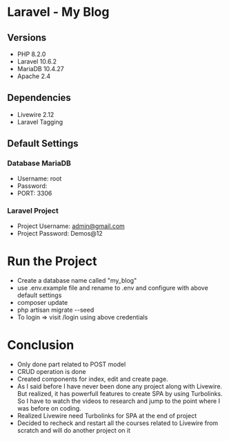 # Laravel - My Blog

## Versions
- PHP 8.2.0
- Laravel 10.6.2
- MariaDB 10.4.27
- Apache 2.4

## Dependencies
- Livewire 2.12
- Laravel Tagging

## Default Settings

### Database MariaDB
- Username: root
- Password:
- PORT: 3306

### Laravel Project
- Project Username: admin@gmail.com
- Project Password: Demos@12

# Run the Project
- Create a database name called "my_blog"
- use .env.example file and rename to .env and configure with above default settings
- composer update
- php artisan migrate --seed
- To login => visit /login using above credentials


# Conclusion
- Only done part related to POST model 
- CRUD operation is done
- Created components for index, edit and create page.
- As I said before I have never been done any project along with Livewire. But realized, it has powerfull features to create SPA by using Turbolinks. So I have to watch the videos to research and jump to the point where I was before on coding. 
- Realized Livewire need Turbolinks for SPA at the end of project
- Decided to recheck and restart all the courses related to Livewire from scratch and will do another project on it

